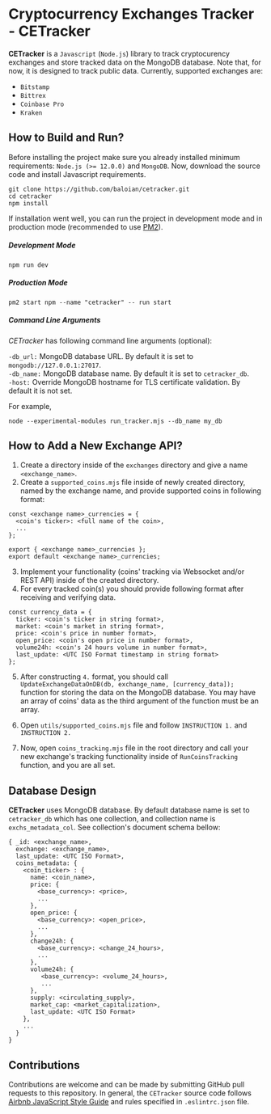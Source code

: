 # Cryptocurrency Exchanges Tracker - CETracker

**CETracker** is a `Javascript` (`Node.js`) library to track cryptocurency exchanges and store tracked data on the
MongoDB database. Note that, for now, it is designed to track public data.
Currently, supported exchanges are:
- `Bitstamp`
- `Bittrex`
- `Coinbase Pro`
- `Kraken`

## How to Build and Run?
Before installing the project make sure you already installed minimum requirements: `Node.js (>= 12.0.0)` and
`MongoDB`.  Now, download the source code and install Javascript requirements.

```
git clone https://github.com/baloian/cetracker.git
cd cetracker
npm install
```

If installation went well, you can run the project in development mode and in production mode (recommended to use
[PM2](https://pm2.keymetrics.io/)).

##### Development Mode

```
npm run dev
```

##### Production Mode

```
pm2 start npm --name "cetracker" -- run start
```

##### Command Line Arguments
*CETracker* has following command line arguments (optional):

`-db_url:` MongoDB database URL. By default it is set to `mongodb://127.0.0.1:27017`.\
`-db_name:` MongoDB database name. By default it is set to `cetracker_db`.\
`-host:` Override MongoDB hostname for TLS certificate validation. By default it is not set.

For example,

```
node --experimental-modules run_tracker.mjs --db_name my_db
```


## How to Add a New Exchange API?
1. Create a directory inside of the `exchanges` directory and give a name `<exchange_name>`.
2. Create a `supported_coins.mjs` file inside of newly created directory, named by the exchange name, and provide
supported coins in following format:

```
const <exchange name>_currencies = {
  <coin's ticker>: <full name of the coin>,
  ...
};

export { <exchange name>_currencies };
export default <exchange name>_currencies;
```

3. Implement your functionality (coins' tracking via Websocket and/or REST API) inside of the created directory.
4. For every tracked coin(s) you should provide following format after receiving and verifying data.

```
const currency_data = {
  ticker: <coin's ticker in string format>,
  market: <coin's market in string format>,
  price: <coin's price in number format>,
  open_price: <coin's open price in number format>,
  volume24h: <coin's 24 hours volume in number format>,
  last_update: <UTC ISO Format timestamp in string format>
};
```

5. After constructing `4.` format, you should call `UpdateExchangeDataOnDB(db, exchange_name, [currency_data]);`
function for storing the data on the MongoDB database. You may have an array of coins' data as the third argument of
the function must be an array.

6. Open `utils/supported_coins.mjs` file and follow `INSTRUCTION 1.` and `INSTRUCTION 2.`

7. Now, open `coins_tracking.mjs` file in the root directory and call your new exchange's tracking functionality
inside of `RunCoinsTracking` function, and you are all set.

## Database Design
**CETracker** uses MongoDB database. By default database name is set to `cetracker_db` which has one collection, and
collection name is `exchs_metadata_col`. See collection's document schema bellow:

```
{ _id: <exchange_name>,
  exchange: <exchange_name>,
  last_update: <UTC ISO Format>,
  coins_metadata: {
    <coin_ticker> : {
      name: <coin_name>,
      price: {
        <base_currency>: <price>,
        ...
      },
      open_price: {
        <base_currency>: <open_price>,
        ...
      },
      change24h: {
        <base_currency>: <change_24_hours>,
        ...
      },
      volume24h: {
         <base_currency>: <volume_24_hours>,
         ...
      },
      supply: <circulating_supply>,
      market_cap: <market_capitalization>,
      last_update: <UTC ISO Format>
    },
    ...
  }
}
```

## Contributions
Contributions are welcome and can be made by submitting GitHub pull requests to this repository. In general, the
`CETracker` source code follows [Airbnb JavaScript Style Guide](https://github.com/airbnb/javascript) and rules
specified in `.eslintrc.json` file.

